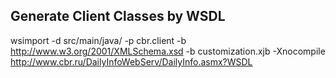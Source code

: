 ## Generate Client Classes by WSDL

wsimport -d src/main/java/ -p cbr.client -b http://www.w3.org/2001/XMLSchema.xsd  -b customization.xjb -Xnocompile http://www.cbr.ru/DailyInfoWebServ/DailyInfo.asmx?WSDL
